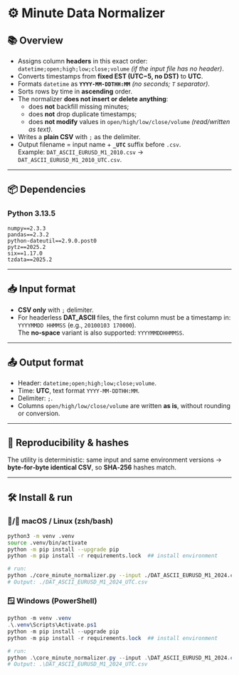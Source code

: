 # ⚙️ Minute Data Normalizer

## 📚 Overview

- Assigns column **headers** in this exact order:
  `datetime;open;high;low;close;volume` *(if the input file has no header)*.
- Converts timestamps from **fixed EST (UTC−5, no DST)** to **UTC**.
- Formats `datetime` as **`YYYY-MM-DDTHH:MM`** *(no seconds; `T` separator)*.
- Sorts rows by time in **ascending** order.
- The normalizer **does not insert or delete anything**:
  - does **not** backfill missing minutes;
  - does **not** drop duplicate timestamps;
  - does **not modify** values in `open/high/low/close/volume` *(read/written as text)*.
- Writes a **plain CSV** with `;` as the delimiter.
- Output filename = input name + **`_UTC`** suffix before `.csv`.  
  Example: `DAT_ASCII_EURUSD_M1_2010.csv` → `DAT_ASCII_EURUSD_M1_2010_UTC.csv`.

---

## 📦 Dependencies

### Python 3.13.5

```
numpy==2.3.3
pandas==2.3.2
python-dateutil==2.9.0.post0
pytz==2025.2
six==1.17.0
tzdata==2025.2
```

---

## 📥 Input format

- **CSV only** with `;` delimiter.
- For headerless **DAT_ASCII** files, the first column must be a timestamp in:  
  `YYYYMMDD HHMMSS` (e.g., `20100103 170000`).  
  The **no‑space** variant is also supported: `YYYYMMDDHHMMSS`.

---

## 📤 Output format

- Header: `datetime;open;high;low;close;volume`.
- Time: **UTC**, text format `YYYY-MM-DDTHH:MM`.
- Delimiter: `;`.
- Columns `open/high/low/close/volume` are written **as is**, without rounding or conversion.

---

## 🔁 Reproducibility & hashes

The utility is deterministic: same input and same environment versions → **byte‑for‑byte identical CSV**, so **SHA‑256** hashes match.

---

## 🛠️ Install & run

### 🍎/🐧 macOS / Linux (zsh/bash)

```bash
python3 -m venv .venv
source .venv/bin/activate
python -m pip install --upgrade pip
python -m pip install -r requirements.lock  ## install environment

# run:
python ./core_minute_normalizer.py --input ./DAT_ASCII_EURUSD_M1_2024.csv
# Output: ./DAT_ASCII_EURUSD_M1_2024_UTC.csv
```

### 🪟 Windows (PowerShell)

```powershell
python -m venv .venv
.\.venv\Scripts\Activate.ps1
python -m pip install --upgrade pip
python -m pip install -r requirements.lock  ## install environment

# run:
python .\core_minute_normalizer.py --input .\DAT_ASCII_EURUSD_M1_2024.csv
# Output: .\DAT_ASCII_EURUSD_M1_2024_UTC.csv
```

